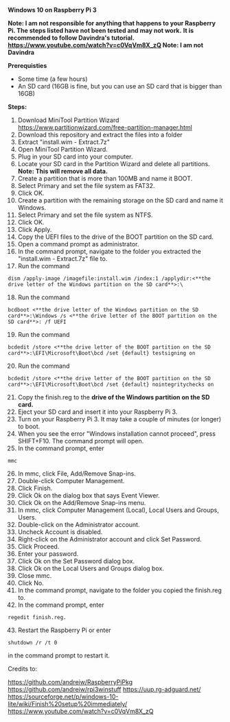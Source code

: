 **Windows 10 on Raspberry Pi 3**

**Note: I am not responsible for anything that happens to your Raspberry Pi. The steps listed have not been tested and may not work.**
**It is recommended to follow Davindra's tutorial. https://www.youtube.com/watch?v=c0VqVm8X_zQ Note: I am not Davindra**


**Prerequisties**

- Some time (a few hours)
- An SD card (16GB is fine, but you can use an SD card that is bigger than 16GB)

**Steps:**

1. Download MiniTool Partition Wizard https://www.partitionwizard.com/free-partition-manager.html
2. Download this repository and extract the files into a folder
3. Extract "install.wim - Extract.7z"
4. Open MiniTool Partition Wizard.
5. Plug in your SD card into your computer.
6. Locate your SD card in the Partition Wizard and delete all partitions. **Note: This will remove all data.**
7. Create a partition that is more than 100MB and name it BOOT.
8. Select Primary and set the file system as FAT32.
9. Click OK.
10. Create a partition with the remaining storage on the SD card and name it Windows.
11. Select Primary and set the file system as NTFS.
12. Click OK.
13. Click Apply.
14. Copy the UEFI files to the drive of the BOOT partition on the SD card.
15. Open a command prompt as administrator.
16. In the command prompt, navigate to the folder you extracted the "install.wim - Extract.7z" file to.
17. Run the command 
```
dism /apply-image /imagefile:install.wim /index:1 /applydir:<**the drive letter of the Windows partition on the SD card**>:\
```
18. Run the command 
```
bcdboot <**the drive letter of the Windows partition on the SD card**>:\Windows /s <**the drive letter of the BOOT partition on the SD card**>: /f UEFI
```
19. Run the command 
```
bcdedit /store <**the drive letter of the BOOT partition on the SD card**>:\EFI\Microsoft\Boot\bcd /set {default} testsigning on
```
20. Run the command 
```
bcdedit /store <**the drive letter of the BOOT partition on the SD card**>:\EFI\Microsoft\Boot\bcd /set {default} nointegritychecks on
```
21. Copy the finish.reg to the **drive of the Windows partition on the SD card.**
22. Eject your SD card and insert it into your Raspberry Pi 3.
23. Turn on your Raspberry Pi 3. It may take a couple of minutes (or longer) to boot.
24. When you see the error "Windows installation cannot proceed", press SHIFT+F10. The command prompt will open.
25. In the command prompt, enter 
```
mmc
```
26. In mmc, click File, Add/Remove Snap-ins.
27. Double-click Computer Management.
28. Click Finish.
29. Click Ok on the dialog box that says Event Viewer.
30. Click Ok on the Add/Remove Snap-ins menu.
31. In mmc, click Computer Management (Local), Local Users and Groups, Users.
32. Double-click on the Administrator account.
33. Uncheck Account is disabled.
34. Right-click on the Administrator account and click Set Password.
35. Click Proceed.
36. Enter your password.
37. Click Ok on the Set Password dialog box.
38. Click Ok on the Local Users and Groups dialog box.
39. Close mmc.
40. Click No.
41. In the command prompt, navigate to the folder you copied the finish.reg to.
42. In the command prompt, enter 
```
regedit finish.reg.
```
43. Restart the Raspberry Pi or enter 
```
shutdown /r /t 0
```
in the command prompt to restart it.






Credits to:

https://github.com/andreiw/RaspberryPiPkg
https://github.com/andreiw/rpi3winstuff
https://uup.rg-adguard.net/
https://sourceforge.net/p/windows-10-lite/wiki/Finish%20setup%20immediately/
https://www.youtube.com/watch?v=c0VqVm8X_zQ

